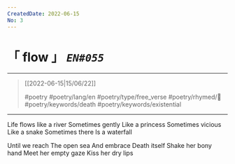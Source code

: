 ```yaml
---
CreatedDate: 2022-06-15
No: 3
---
```

# &#12300; flow &#12301; *`EN#055`*

---

> [[2022-06-15|15/06/22]]
> 
> #poetry 
> #poetry/lang/en 
> #poetry/type/free_verse 
> #poetry/rhymed/🔴 
> #poetry/keywords/death #poetry/keywords/existential 

---

Life flows like a river
Sometimes gently
Like a princess
Sometimes vicious
Like a snake
Sometimes there
Is a waterfall

Until we reach
The open sea
And embrace
Death itself
Shake her bony hand
Meet her empty gaze
Kiss her dry lips